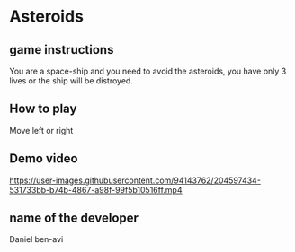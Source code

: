 # Asteroids

## game instructions
You are a space-ship and you need to avoid the asteroids, you have only 3 lives or the ship will be distroyed.


## How to play
Move left or right


## Demo video


https://user-images.githubusercontent.com/94143762/204597434-531733bb-b74b-4867-a98f-99f5b10516ff.mp4




## name of the developer
Daniel ben-avi

